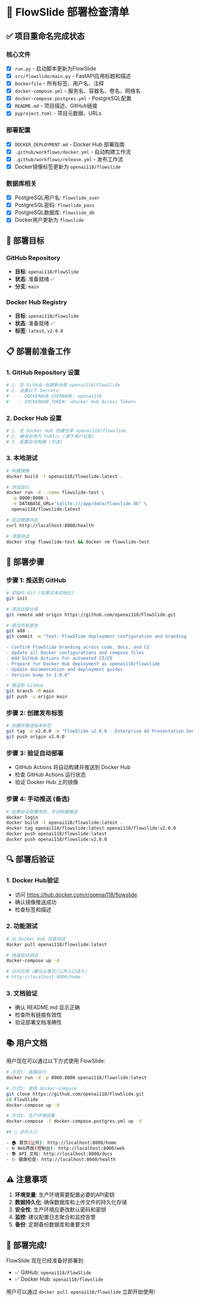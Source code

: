 # 🚀 FlowSlide 部署检查清单

## ✅ 项目重命名完成状态

### 核心文件
- [x] `run.py` - 启动脚本更新为FlowSlide
- [x] `src/flowslide/main.py` - FastAPI应用标题和描述
- [x] `Dockerfile` - 所有标签、用户名、注释
- [x] `docker-compose.yml` - 服务名、容器名、卷名、网络名
- [x] `docker-compose.postgres.yml` - PostgreSQL配置
- [x] `README.md` - 项目描述、GitHub链接
- [x] `pyproject.toml` - 项目元数据、URLs

### 部署配置
- [x] `DOCKER_DEPLOYMENT.md` - Docker Hub 部署指南
- [x] `.github/workflows/docker.yml` - 自动构建工作流
- [x] `.github/workflows/release.yml` - 发布工作流
- [x] Docker镜像标签更新为 `openai118/flowslide`

### 数据库相关
- [x] PostgreSQL用户名: `flowslide_user`
- [x] PostgreSQL密码: `flowslide_pass`
- [x] PostgreSQL数据库: `flowslide_db`
- [x] Docker用户更新为 `flowslide`

## 🎯 部署目标

### GitHub Repository
- **目标**: `openai118/FlowSlide`
- **状态**: 准备就绪 ✅
- **分支**: `main`

### Docker Hub Registry
- **目标**: `openai118/flowslide`
- **状态**: 准备就绪 ✅
- **标签**: `latest`, `v2.0.0`

## 📋 部署前准备工作

### 1. GitHub Repository 设置
```bash
# 1. 在 GitHub 创建新仓库 openai118/FlowSlide
# 2. 设置以下 Secrets:
#    - DOCKERHUB_USERNAME: openai118
#    - DOCKERHUB_TOKEN: <Docker Hub Access Token>
```

### 2. Docker Hub 设置
```bash
# 1. 在 Docker Hub 创建仓库 openai118/flowslide
# 2. 确保仓库为 Public (便于用户拉取)
# 3. 配置自动构建 (可选)
```

### 3. 本地测试
```bash
# 构建镜像
docker build -t openai118/flowslide:latest .

# 测试运行
docker run -d --name flowslide-test \
  -p 8000:8000 \
  -e DATABASE_URL="sqlite:///app/data/flowslide.db" \
  openai118/flowslide:latest

# 验证健康状态
curl http://localhost:8000/health

# 清理测试
docker stop flowslide-test && docker rm flowslide-test
```

## 🚀 部署步骤

### 步骤 1: 推送到 GitHub
```bash
# 初始化 Git (如果还未初始化)
git init

# 添加远程仓库
git remote add origin https://github.com/openai118/FlowSlide.git

# 提交所有更改
git add .
git commit -m "feat: FlowSlide deployment configuration and branding

- Confirm FlowSlide branding across code, docs, and CI
- Update all Docker configurations and compose files
- Add GitHub Actions for automated CI/CD
- Prepare for Docker Hub deployment as openai118/flowslide
- Update documentation and deployment guides
- Version bump to 2.0.0"

# 推送到 GitHub
git branch -M main
git push -u origin main
```

### 步骤 2: 创建发布标签
```bash
# 创建并推送版本标签
git tag -a v2.0.0 -m "FlowSlide v2.0.0 - Enterprise AI Presentation Generator"
git push origin v2.0.0
```

### 步骤 3: 验证自动部署
- GitHub Actions 将自动构建并推送到 Docker Hub
- 检查 GitHub Actions 运行状态
- 验证 Docker Hub 上的镜像

### 步骤 4: 手动推送 (备选)
```bash
# 如果自动部署失败，手动构建推送
docker login
docker build -t openai118/flowslide:latest .
docker tag openai118/flowslide:latest openai118/flowslide:v2.0.0
docker push openai118/flowslide:latest
docker push openai118/flowslide:v2.0.0
```

## 🔍 部署后验证

### 1. Docker Hub验证
- 访问 https://hub.docker.com/r/openai118/flowslide
- 确认镜像推送成功
- 检查标签和描述

### 2. 功能测试
```bash
# 从 Docker Hub 拉取测试
docker pull openai118/flowslide:latest

# 快速启动测试
docker-compose up -d

# 访问应用（建议从首页/公共入口进入）
# http://localhost:8000/home
```

### 3. 文档验证
- 确认 README.md 显示正确
- 检查所有链接有效性
- 验证部署文档准确性

## 📚 用户文档

用户现在可以通过以下方式使用 FlowSlide:

```bash
# 方式1: 直接运行
docker run -d -p 8000:8000 openai118/flowslide:latest

# 方式2: 使用 docker-compose
git clone https://github.com/openai118/FlowSlide.git
cd FlowSlide
docker-compose up -d

# 方式3: 生产环境部署
docker-compose -f docker-compose.postgres.yml up -d

## 🚪 访问入口

- 🏠 首页(公共): http://localhost:8000/home
- 🌐 Web界面(控制台): http://localhost:8000/web
- 📚 API 文档: http://localhost:8000/docs
- 🩺 健康检查: http://localhost:8000/health
```

## ⚠️ 注意事项

1. **环境变量**: 生产环境需要配置必要的API密钥
2. **数据持久化**: 确保数据库和上传文件的持久化存储
3. **安全性**: 生产环境应更改默认密码和密钥
4. **监控**: 建议配置日志聚合和监控告警
5. **备份**: 定期备份数据库和重要文件

## 🎉 部署完成!

FlowSlide 现在已经准备好部署到:
- ✅ GitHub: `openai118/FlowSlide`
- ✅ Docker Hub: `openai118/flowslide`

用户可以通过 `docker pull openai118/flowslide` 立即开始使用!
